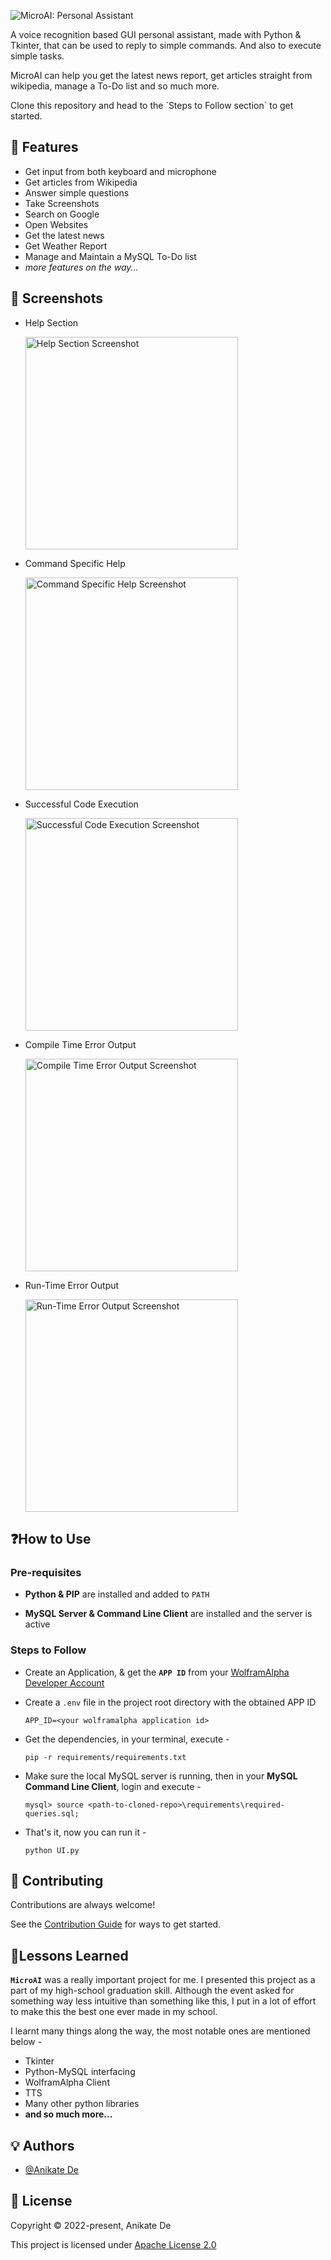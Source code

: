 

![MicroAI: Personal Assistant](readme_images/logo-banner.png)

A voice recognition based GUI personal assistant, made with Python & Tkinter, that can be used to reply to simple commands.
And also to execute simple tasks.

MicroAI can help you get the latest news report, get articles straight from wikipedia, manage a To-Do list and so much more.

Clone this repository and head to the \`Steps to Follow section\` to get started.

## 🌟 Features

- Get input from both keyboard and microphone
- Get articles from Wikipedia
- Answer simple questions
- Take Screenshots
- Search on Google
- Open Websites
- Get the latest news
- Get Weather Report
- Manage and Maintain a MySQL To-Do list
- *more features on the way...*

## 📱 Screenshots
- Help Section

    <img src='readme_images/screenshot1.png' width = 340 alt='Help Section Screenshot'/>

- Command Specific Help

     <img src='readme_images/screenshot2.png' width = 340 alt='Command Specific Help Screenshot'/>

- Successful Code Execution

     <img src='readme_images/screenshot3.png' width = 340 alt='Successful Code Execution Screenshot'/>

- Compile Time Error Output

     <img src='readme_images/screenshot4.png' width = 340 alt='Compile Time Error Output Screenshot'/>

- Run-Time Error Output

     <img src='readme_images/screenshot5.png' width = 340 alt='Run-Time Error Output Screenshot'/>

## ❓How to Use

### Pre-requisites
- **Python & PIP** are installed and added to `PATH`

- **MySQL Server & Command Line Client** are installed and the server is active

### Steps to Follow

- Create an Application, & get the **`APP ID`** from your [WolframAlpha Developer Account](https://developer.wolframalpha.com/portal/myapps/index.html)

- Create a `.env` file in the project root directory with the obtained APP ID
    ```
    APP_ID=<your wolframalpha application id>
    ```
- Get the dependencies, in your terminal, execute -
    ```
    pip -r requirements/requirements.txt
    ```
- Make sure the local MySQL server is running, then in your **MySQL Command Line Client**, login and execute -
    ```
    mysql> source <path-to-cloned-repo>\requirements\required-queries.sql;
    ```

- That's it, now you can run it -
    ```
    python UI.py
    ```


## 🤝 Contributing

Contributions are always welcome!

See the [Contribution Guide](contributing.md) for ways to get started.

## 📖Lessons Learned

**`MicroAI`** was a really important project for me. I presented this project as a part of my high-school graduation skill. Although the event asked for something way less intuitive than something like this, I put in a lot of effort to make this the best one ever made in my school.

I learnt many things along the way, the most notable ones are mentioned below -

- Tkinter
- Python-MySQL interfacing
- WolframAlpha Client
- TTS
- Many other python libraries
- **and so much more...**

## 💡 Authors

- [@Anikate De](https://www.github.com/Anikate-De)

## 📝 License

Copyright © 2022-present, Anikate De

This project is licensed under [Apache License 2.0](LICENSE)